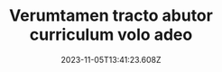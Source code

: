 ---
title: "Verumtamen tracto abutor curriculum volo adeo"
date: 2023-11-05T13:41:23.608Z
permalink: "/verumtamen-tracto-abutor-curriculum-volo-adeo/"
---